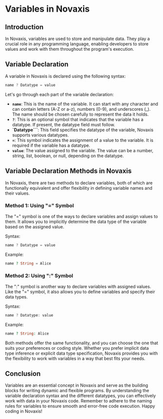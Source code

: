 # Variables in Novaxis

## Introduction
In Novaxis, variables are used to store and manipulate data. They play a crucial role in any programming language, enabling developers to store values and work with them throughout the program's execution.

## Variable Declaration

A variable in Novaxis is declared using the following syntax:
```C#
name ? Datatype = value
```
Let's go through each part of the variable declaration:
- **`name`**: This is the name of the variable. It can start with any character and can contain letters (A-Z or a-z), numbers (0-9), and underscores (_). The name should be chosen carefully to represent the data it holds.
- **`?`**: This is an optional symbol that indicates that the variable has a datatype. If present, the datatype field must follow.
- **`Datatype```**: This field specifies the datatype of the variable, Novaxis supports various datatypes.
- **`=`**: This symbol indicates the assignment of a value to the variable. It is required if the variable has a datatype.
- **`value`**: The value assigned to the variable. The value can be a number, string, list, boolean, or null, depending on the datatype.

## Variable Declaration Methods in Novaxis

In Novaxis, there are two methods to declare variables, both of which are functionally equivalent and offer flexibility in defining variable names and their values.

### Method 1: Using "=" Symbol
The "=" symbol is one of the ways to declare variables and assign values to them. It allows you to implicitly determine the data type of the variable based on the assigned value.

Syntax:
```C#
name ? Datatype = value
```
Example:
```PHP
name ? String = Alice
```

### Method 2: Using ":" Symbol
The ":" symbol is another way to declare variables with assigned values. Like the "=" symbol, it also allows you to define variables and specify their data types.

Syntax:
```C#
name ? Datatype: value
```
Example:
```PHP
name ? String: Alice
```

Both methods offer the same functionality, and you can choose the one that suits your preferences or coding style. Whether you prefer implicit data type inference or explicit data type specification, Novaxis provides you with the flexibility to work with variables in a way that best fits your needs.

## Conclusion

Variables are an essential concept in Novaxis and serve as the building blocks for writing dynamic and flexible programs. By understanding the variable declaration syntax and the different datatypes, you can effectively work with data in your Novaxis code. Remember to adhere to the naming rules for variables to ensure smooth and error-free code execution. Happy coding in Novaxis!
